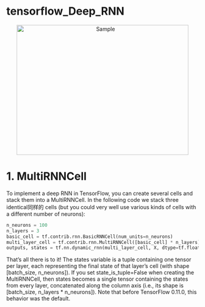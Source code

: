 # tensorflow_Deep_RNN

<p align="center">
    <img src="https://i.loli.net/2019/01/12/5c39ada0dfd82.png" alt="Sample"  width="450" height="340">
</p>

# 1. MultiRNNCell
To implement a deep RNN in TensorFlow, you can create several cells and stack them into a MultiRNNCell. In the following code we stack three identical同样的 cells (but you could very well use various kinds of cells with a different number of neurons):

```python
n_neurons = 100
n_layers = 3
basic_cell = tf.contrib.rnn.BasicRNNCell(num_units=n_neurons)
multi_layer_cell = tf.contrib.rnn.MultiRNNCell([basic_cell] * n_layers)
outputs, states = tf.nn.dynamic_rnn(multi_layer_cell, X, dtype=tf.float32)
```

That’s all there is to it! The states variable is a tuple containing one tensor per layer, each representing the final state of that layer’s cell (with shape [batch_size, n_neurons]). If you set state_is_tuple=False when creating the MultiRNNCell, then states becomes a single tensor containing the states from every layer, concatenated along the column axis (i.e., its shape is [batch_size, n_layers * n_neurons]). Note that before TensorFlow 0.11.0, this behavior was the default.
